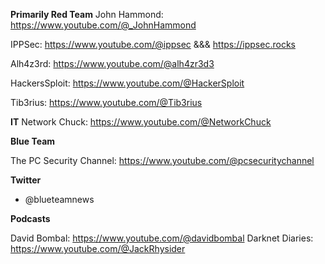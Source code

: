 

**Primarily Red Team**
John Hammond: https://www.youtube.com/@_JohnHammond

IPPSec: https://www.youtube.com/@ippsec   &&& https://ippsec.rocks

Alh4z3rd: https://www.youtube.com/@alh4zr3d3

HackersSploit: https://www.youtube.com/@HackerSploit

Tib3rius: https://www.youtube.com/@Tib3rius


**IT**
Network Chuck: https://www.youtube.com/@NetworkChuck


**Blue Team**

The PC Security Channel: https://www.youtube.com/@pcsecuritychannel


**Twitter**
- @blueteamnews

**Podcasts**

David Bombal: https://www.youtube.com/@davidbombal
Darknet Diaries: https://www.youtube.com/@JackRhysider
